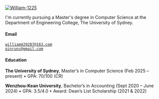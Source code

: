 [![William-1225](https://img.shields.io/badge/xx-github-blue?logo=github)](https://github.com/William-1225)

I'm currently pursuing a Master's degree in Computer Science at the Department of Engineering College, The University of Sydney.

#### Email

<code>william429287@163.com</code>  
<code>pinrunc@gmail.com</code>

#### Education

**The University of Sydney**, Master’s in Computer Science (Feb 2025 – present)
• GPA: 70/100 (CR)

**Wenzhou-Kean University**, Bachelor’s in Accounting (Sept 2020 – June 2024)
• GPA: 3.5/4.0
• Award: Dean’s List Scholarship (2021 & 2022)
